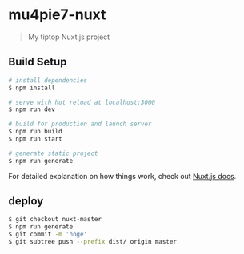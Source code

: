 # mu4pie7-nuxt

> My tiptop Nuxt.js project

## Build Setup

``` bash
# install dependencies
$ npm install

# serve with hot reload at localhost:3000
$ npm run dev

# build for production and launch server
$ npm run build
$ npm run start

# generate static project
$ npm run generate
```

For detailed explanation on how things work, check out [Nuxt.js docs](https://nuxtjs.org).

## deploy
```bash
$ git checkout nuxt-master
$ npm run generate
$ git commit -m 'hoge'
$ git subtree push --prefix dist/ origin master
```
